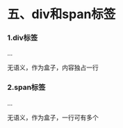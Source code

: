 # 五、div和span标签

### 1.div标签

<div> ...</div>

无语义，作为盒子，内容独占一行

### 2.span标签

<span>...</span>

无语义，作为盒子，一行可有多个